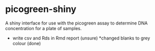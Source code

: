 # picogreen-shiny
A shiny interface for use with the picogreen assay to determine DNA concentration for a plate of samples.

* write csv and Rds in Rmd report (unsure)
*changed blanks to grey colour (done)

